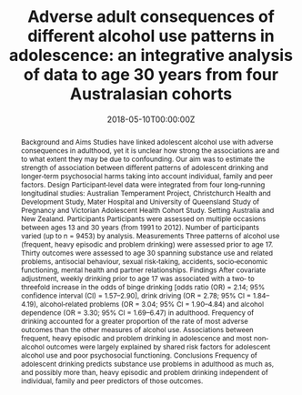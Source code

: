 ﻿---
abstract: "Background and Aims
Studies have linked adolescent alcohol use with adverse consequences in adulthood, yet it is unclear how strong the associations are and to what extent they may be due to confounding. Our aim was to estimate the strength of association between different patterns of adolescent drinking and longer‐term psychosocial harms taking into account individual, family and peer factors.
Design
Participant‐level data were integrated from four long‐running longitudinal studies: Australian Temperament Project, Christchurch Health and Development Study, Mater Hospital and University of Queensland Study of Pregnancy and Victorian Adolescent Health Cohort Study.
Setting
Australia and New Zealand.
Participants
Participants were assessed on multiple occasions between ages 13 and 30 years (from 1991 to 2012). Number of participants varied (up to n = 9453) by analysis.
Measurements
Three patterns of alcohol use (frequent, heavy episodic and problem drinking) were assessed prior to age 17. Thirty outcomes were assessed to age 30 spanning substance use and related problems, antisocial behaviour, sexual risk‐taking, accidents, socio‐economic functioning, mental health and partner relationships.
Findings
After covariate adjustment, weekly drinking prior to age 17 was associated with a two‐ to threefold increase in the odds of binge drinking [odds ratio (OR) = 2.14; 95% confidence interval (CI) = 1.57–2.90], drink driving (OR = 2.78; 95% CI = 1.84–4.19), alcohol‐related problems (OR = 3.04; 95% CI = 1.90–4.84) and alcohol dependence (OR = 3.30; 95% CI = 1.69–6.47) in adulthood. Frequency of drinking accounted for a greater proportion of the rate of most adverse outcomes than the other measures of alcohol use. Associations between frequent, heavy episodic and problem drinking in adolescence and most non‐alcohol outcomes were largely explained by shared risk factors for adolescent alcohol use and poor psychosocial functioning.
Conclusions
Frequency of adolescent drinking predicts substance use problems in adulthood as much as, and possibly more than, heavy episodic and problem drinking independent of individual, family and peer predictors of those outcomes."
authors:
- Edmund Silins
- L John Horwood
- Jake M Najman
- George C Patton
- John W Toumbourou
- Craig A. Olsson
- Delyse M Hutchinson
- Louisa Degenhardt
- David Fergusson
- Denise Becker
- Joseph M Boden
- Rohan Borschmann
- Maria Plotnikova
- George J Youssef
- Robert J Tait
- admin
- Wayne D Hall
- Richard P Mattick
- for the Cannabis Cohorts Research Consortium
date: "2018-05-10T00:00:00Z"
doi: "10.1111/add.14263"
featured: false
image:
  caption: 'Image credit: [**The Right Step**]'
  focal_point: ""
  preview_only: false
projects: []
publication: 'Addiction 113(10)'
publication_short: ""
publication_types:
- "2"
publishDate: "2018-05-10T00:00:00Z"
summary: The associations of adolescent drinking and adult alcohol-related harms, from four longitudinal australian cohorts.
tags:
- Alcohol
- Adolescence
- Longitudinal cohort study
url_source: "https://onlinelibrary.wiley.com/doi/abs/10.1111/add.14263"
title: "Adverse adult consequences of different alcohol use patterns in adolescence: an integrative analysis of data to age 30 years from four Australasian cohorts"
---
